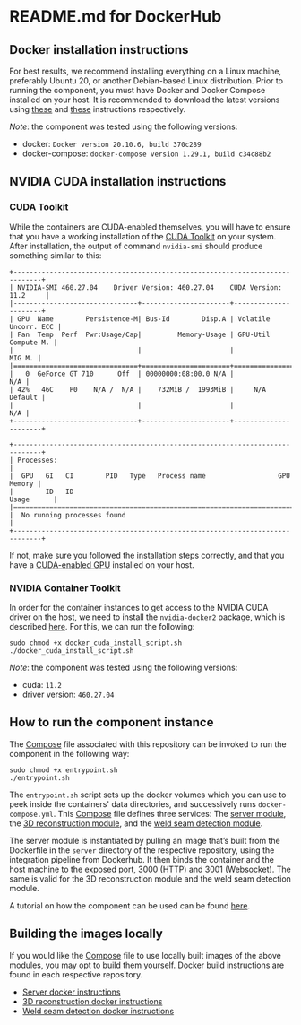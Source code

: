# README.md for DockerHub

## Docker installation instructions

For best results, we recommend installing everything on a Linux machine, preferably Ubuntu 20, or another Debian-based Linux distribution. Prior to running the component, you must have Docker and Docker Compose installed on your host. It is recommended to download the latest versions using [these](https://docs.docker.com/engine/install/ubuntu/) and [these](https://docs.docker.com/compose/install/) instructions respectively.

*Note*: the component was tested using the following versions:

- docker: `Docker version 20.10.6, build 370c289`
- docker-compose: `docker-compose version 1.29.1, build c34c88b2`

## NVIDIA CUDA installation instructions

### CUDA Toolkit

While the containers are CUDA-enabled themselves, you will have to ensure that you have a working installation of the [CUDA Toolkit](https://docs.nvidia.com/cuda/cuda-installation-guide-linux/index.html) on your system. After installation, the output of command `nvidia-smi` should produce something similar to this:

```console
+-----------------------------------------------------------------------------+
| NVIDIA-SMI 460.27.04    Driver Version: 460.27.04    CUDA Version: 11.2     |
|-------------------------------+----------------------+----------------------+
| GPU  Name        Persistence-M| Bus-Id        Disp.A | Volatile Uncorr. ECC |
| Fan  Temp  Perf  Pwr:Usage/Cap|         Memory-Usage | GPU-Util  Compute M. |
|                               |                      |               MIG M. |
|===============================+======================+======================|
|   0  GeForce GT 710      Off  | 00000000:08:00.0 N/A |                  N/A |
| 42%   46C    P0    N/A /  N/A |    732MiB /  1993MiB |     N/A      Default |
|                               |                      |                  N/A |
+-------------------------------+----------------------+----------------------+
                                                                               
+-----------------------------------------------------------------------------+
| Processes:                                                                  |
|  GPU   GI   CI        PID   Type   Process name                  GPU Memory |
|        ID   ID                                                   Usage      |
|=============================================================================|
|  No running processes found                                                 |
+-----------------------------------------------------------------------------+
```

If not, make sure you followed the installation steps correctly, and that you have a [CUDA-enabled GPU](https://developer.nvidia.com/cuda-gpus) installed on your host.

### NVIDIA Container Toolkit

In order for the container instances to get access to the NVIDIA CUDA driver on the host, we need to install the `nvidia-docker2` package, which is described [here](https://docs.nvidia.com/datacenter/cloud-native/container-toolkit/install-guide.html). For this, we can run the following:

```console
sudo chmod +x docker_cuda_install_script.sh
./docker_cuda_install_script.sh
```

*Note*: the component was tested using the following versions:

- cuda: `11.2`
- driver version: `460.27.04`

## How to run the component instance

The [Compose](docker-compose.yml) file associated with this repository can
be invoked to run the component in the following way:

```console
sudo chmod +x entrypoint.sh
./entrypoint.sh
```

The `entrypoint.sh` script sets up the docker volumes which you can use to peek inside the containers' data directories, and successively runs `docker-compose.yml`. This [Compose](docker-compose.yml) file defines three services: The [server module](https://github.com/ikh-innovation/roboweldar-networking/tree/master/server), the [3D reconstruction module](https://github.com/ikh-innovation/roboweldar-3d-reconstruction), and the [weld seam detection module](https://github.com/ikh-innovation/roboweldar-weld-seam-detection).

The server module is instantiated by pulling an image that’s built from the Dockerfile in the `server` directory of the respective repository, using the integration pipeline from Dockerhub. It then binds the container and the host machine to the exposed port, 3000 (HTTP) and 3001 (Websocket).
The same is valid for the 3D reconstruction module and the weld seam detection module.

A tutorial on how the component can be used can be found [here](https://github.com/ikh-innovation/roboweldar-rose-ap/blob/main/docs/usermanual.md).

## Building the images locally

If you would like the [Compose](docker-compose.yml) file to use locally built images of the above modules, you may opt to build them yourself. Docker build instructions are found in each respective repository.

- [Server docker instructions](https://github.com/ikh-innovation/roboweldar-networking/blob/master/server/README.md)
- [3D reconstruction  docker instructions](https://github.com/ikh-innovation/roboweldar-3d-reconstruction/blob/master/docker/README.md)
- [Weld seam detection docker instructions](https://github.com/ikh-innovation/roboweldar-weld-seam-detection/blob/master/docker/README.md)
